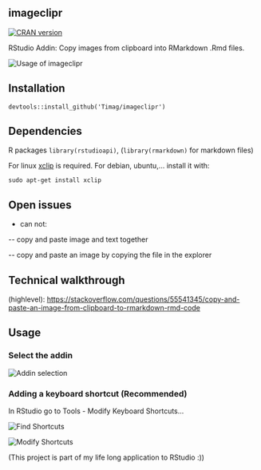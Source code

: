 ## imageclipr
[![CRAN version](http://www.r-pkg.org/badges/version/imageclipr)](https://cran.r-project.org/package=imageclipr)

RStudio Addin: Copy images from clipboard into RMarkdown .Rmd files.

![Usage of imageclipr](usage.gif)

## Installation
`devtools::install_github('Timag/imageclipr')`

## Dependencies
R packages `library(rstudioapi)`,  (`library(rmarkdown)` for markdown files)

For linux [xclip](https://github.com/astrand/xclip) is required.
For debian, ubuntu,... install it with:
```
sudo apt-get install xclip 
```

## Open issues
- can not: 

-- copy and paste image and text together

-- copy and paste an image by copying the file in the explorer

## Technical walkthrough
(highlevel): https://stackoverflow.com/questions/55541345/copy-and-paste-an-image-from-clipboard-to-rmarkdown-rmd-code



## Usage

### Select the addin
![Addin selection](clipboardImage_5.png)

### Adding a keyboard shortcut (Recommended)
In RStudio go to Tools - Modify Keyboard Shortcuts...

![Find Shortcuts](clipboardImage_1.png)

![Modify Shortcuts](clipboardImage_2.png)


(This project is part of my life long application to RStudio :))

